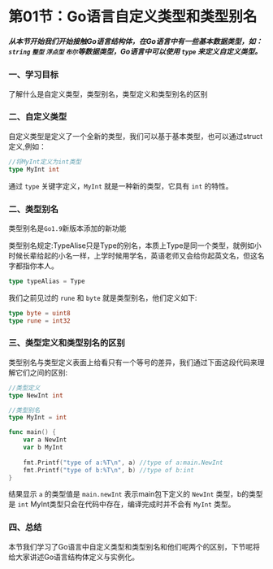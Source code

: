 # 第01节：Go语言自定义类型和类型别名

##### 从本节开始我们开始接触Go语言结构体，在Go语言中有一些基本数据类型，如： `string` `整型`   `浮点型` `布尔`等数据类型，Go语言中可以使用  `type` 来定义自定义类型。

### 一、学习目标

了解什么是自定义类型，类型别名，类型定义和类型别名的区别

### 二、自定义类型

自定义类型是定义了一个全新的类型，我们可以基于基本类型，也可以通过struct定义,例如：

```go
//将MyInt定义为int类型
type MyInt int
```

通过 `type` 关键字定义，`MyInt` 就是一种新的类型，它具有 `int` 的特性。

### 二、类型别名

类型别名是`Go1.9`新版本添加的新功能

类型别名规定:TypeAlise只是Type的别名，本质上Type是同一个类型，就例如小时候长辈给起的小名一样，上学时候用学名，英语老师又会给你起英文名，但这名字都指你本人。

```go
type typeAlias = Type
```

我们之前见过的 `rune` 和 `byte` 就是类型别名，他们定义如下:

```go
type byte = uint8
type rune = int32
```

### 三、类型定义和类型别名的区别

类型别名与类型定义表面上给看只有一个等号的差异，我们通过下面这段代码来理解它们之间的区别:

```go
//类型定义
type NewInt int

//类型别名
type MyInt = int

func main() {
	var a NewInt
	var b MyInt
	
	fmt.Printf("type of a:%T\n", a) //type of a:main.NewInt
	fmt.Printf("type of b:%T\n", b) //type of b:int
}
```

结果显示 `a` 的类型值是 `main.newInt` 表示main包下定义的 `NewInt` 类型，b的类型是 `int` MyInt类型只会在代码中存在，编译完成时并不会有 `MyInt` 类型。

### 四、总结

本节我们学习了Go语言中自定义类型和类型别名和他们呢两个的区别，下节呢将给大家讲述Go语言结构体定义与实例化。

